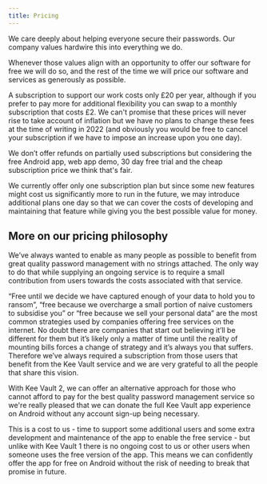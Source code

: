 ```yaml
---
title: Pricing
---
```


We care deeply about helping everyone secure their passwords. Our company values hardwire this into everything we do.

Whenever those values align with an opportunity to offer our software for free we will do so, and the rest of the time we will price our software and services as generously as possible.

A subscription to support our work costs only £20 per year, although if you prefer to pay more for additional flexibility you can swap to a monthly subscription that costs £2. We can't promise that these prices will never rise to take account of inflation but we have no plans to change these fees at the time of writing in 2022 (and obviously you would be free to cancel your subscription if we have to impose an increase upon you one day).

We don’t offer refunds on partially used subscriptions but considering the free Android app, web app demo, 30 day free trial and the cheap subscription price we think that's fair.

We currently offer only one subscription plan but since some new features might cost us significantly more to run in the future, we may introduce additional plans one day so that we can cover the costs of developing and maintaining that feature while giving you the best possible value for money.

## More on our pricing philosophy

We’ve always wanted to enable as many people as possible to benefit from great quality password management with no strings attached. The only way to do that while supplying an ongoing service is to require a small contribution from users towards the costs associated with that service.

“Free until we decide we have captured enough of your data to hold you to ransom”, “free because we overcharge a small portion of naive customers to subsidise you” or “free because we sell your personal data” are the most common strategies used by companies offering free services on the internet. No doubt there are companies that start out believing it’ll be different for them but it’s likely only a matter of time until the reality of mounting bills forces a change of strategy and it’s always you that suffers. Therefore we’ve always required a subscription from those users that benefit from the Kee Vault service and we are very grateful to all the people that share this vision.

With Kee Vault 2, we can offer an alternative approach for those who cannot afford to pay for the best quality password management service so we're really pleased that we can donate the full Kee Vault app experience on Android without any account sign-up being necessary.

This is a cost to us - time to support some additional users and some extra development and maintenance of the app to enable the free service - but unlike with Kee Vault 1 there is no ongoing cost to us or other users when someone uses the free version of the app. This means we can confidently offer the app for free on Android without the risk of needing to break that promise in future.